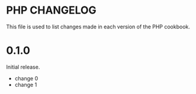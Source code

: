 # PHP CHANGELOG

This file is used to list changes made in each version of the PHP cookbook.

# 0.1.0

Initial release.

- change 0
- change 1

